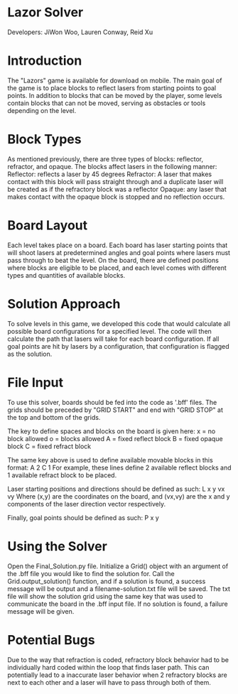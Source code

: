 # Lazor Solver
Developers: JiWon Woo, Lauren Conway, Reid Xu

# Introduction 
The "Lazors" game is available for download on mobile. The main goal of the game is to place blocks to reflect lasers from starting points to goal points.
In addition to blocks that can be moved by the player, some levels contain blocks that can not be moved, serving as obstacles or tools depending on the level. 

# Block Types
As mentioned previously, there are three types of blocks: reflector, refractor, and opaque. The blocks affect lasers in the following manner:
Reflector: reflects a laser by 45 degrees
Refractor: A laser that makes contact with this block will pass straight through and a duplicate laser will be created as if the refractory block was a reflector
Opaque: any laser that makes contact with the opaque block is stopped and no reflection occurs. 

# Board Layout
Each level takes place on a board. Each board has laser starting points that will shoot lasers at predetermined angles and goal points where lasers must pass through to beat the level.
On the board, there are defined positions where blocks are eligible to be placed, and each level comes with different types and quantities of available blocks. 

# Solution Approach
To solve levels in this game, we developed this code that would calculate all possible board configurations for a specified level. The code will then calculate the path
that lasers will take for each board configuration. If all goal points are hit by lasers by a configuration, that configuration is flagged as the solution. 

# File Input
To use this solver, boards should be fed into the code as '.bff' files. The grids should be preceded by "GRID START" and end with "GRID STOP" at the top and bottom of the grids. 



The key to define spaces and blocks on the board is given here: 
x = no block allowed
o = blocks allowed
A = fixed reflect block
B = fixed opaque block
C = fixed refract block

The same key above is used to define available movable blocks in this format:
A 2
C 1
For example, these lines define 2 available reflect blocks and 1 available refract block to be placed.

Laser starting positions and directions should be defined as such: 
L x y vx vy
Where (x,y) are the coordinates on the board, and (vx,vy) are the x and y components of the laser direction vector respectively. 

Finally, goal points should be defined as such: 
P x y

# Using the Solver

Open the Final_Solution.py file. Initialize a Grid() object with an argument of the .bff file you would like to find the solution for. 
Call the Grid.output_solution() function, and if a solution is found, a success message will be output and 
a filename-solution.txt file will be saved. The txt file will show the solution grid using the same key
that was used to communicate the board in the .bff input file. If no solution is found, a failure message will be given. 

# Potential Bugs
Due to the way that refraction is coded, refractory block behavior had to be individually hard coded within the loop that finds laser path. This can potentially lead to a inaccurate laser behavior when 2 refractory blocks are next to each other and a laser will have to pass through both of them.
